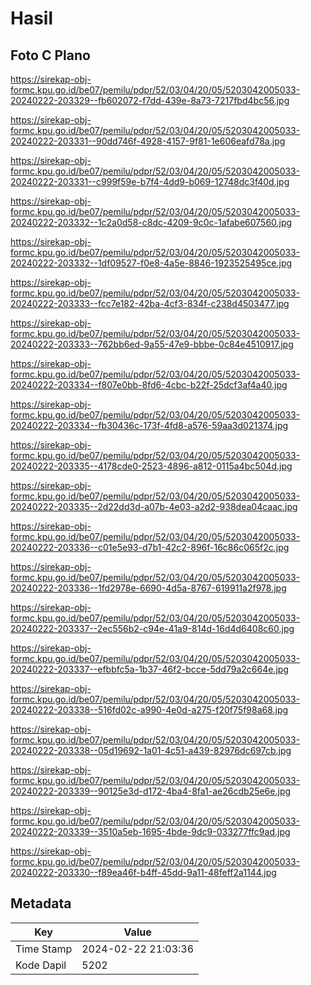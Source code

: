 # Hasil

## Foto C Plano

https://sirekap-obj-formc.kpu.go.id/be07/pemilu/pdpr/52/03/04/20/05/5203042005033-20240222-203329--fb602072-f7dd-439e-8a73-7217fbd4bc56.jpg

https://sirekap-obj-formc.kpu.go.id/be07/pemilu/pdpr/52/03/04/20/05/5203042005033-20240222-203331--90dd746f-4928-4157-9f81-1e606eafd78a.jpg

https://sirekap-obj-formc.kpu.go.id/be07/pemilu/pdpr/52/03/04/20/05/5203042005033-20240222-203331--c999f59e-b7f4-4dd9-b069-12748dc3f40d.jpg

https://sirekap-obj-formc.kpu.go.id/be07/pemilu/pdpr/52/03/04/20/05/5203042005033-20240222-203332--1c2a0d58-c8dc-4209-9c0c-1afabe607560.jpg

https://sirekap-obj-formc.kpu.go.id/be07/pemilu/pdpr/52/03/04/20/05/5203042005033-20240222-203332--1df09527-f0e8-4a5e-8846-1923525495ce.jpg

https://sirekap-obj-formc.kpu.go.id/be07/pemilu/pdpr/52/03/04/20/05/5203042005033-20240222-203333--fcc7e182-42ba-4cf3-834f-c238d4503477.jpg

https://sirekap-obj-formc.kpu.go.id/be07/pemilu/pdpr/52/03/04/20/05/5203042005033-20240222-203333--762bb6ed-9a55-47e9-bbbe-0c84e4510917.jpg

https://sirekap-obj-formc.kpu.go.id/be07/pemilu/pdpr/52/03/04/20/05/5203042005033-20240222-203334--f807e0bb-8fd6-4cbc-b22f-25dcf3af4a40.jpg

https://sirekap-obj-formc.kpu.go.id/be07/pemilu/pdpr/52/03/04/20/05/5203042005033-20240222-203334--fb30436c-173f-4fd8-a576-59aa3d021374.jpg

https://sirekap-obj-formc.kpu.go.id/be07/pemilu/pdpr/52/03/04/20/05/5203042005033-20240222-203335--4178cde0-2523-4896-a812-0115a4bc504d.jpg

https://sirekap-obj-formc.kpu.go.id/be07/pemilu/pdpr/52/03/04/20/05/5203042005033-20240222-203335--2d22dd3d-a07b-4e03-a2d2-938dea04caac.jpg

https://sirekap-obj-formc.kpu.go.id/be07/pemilu/pdpr/52/03/04/20/05/5203042005033-20240222-203336--c01e5e93-d7b1-42c2-896f-16c86c065f2c.jpg

https://sirekap-obj-formc.kpu.go.id/be07/pemilu/pdpr/52/03/04/20/05/5203042005033-20240222-203336--1fd2978e-6690-4d5a-8767-619911a2f978.jpg

https://sirekap-obj-formc.kpu.go.id/be07/pemilu/pdpr/52/03/04/20/05/5203042005033-20240222-203337--2ec556b2-c94e-41a9-814d-16d4d6408c60.jpg

https://sirekap-obj-formc.kpu.go.id/be07/pemilu/pdpr/52/03/04/20/05/5203042005033-20240222-203337--efbbfc5a-1b37-46f2-bcce-5dd79a2c664e.jpg

https://sirekap-obj-formc.kpu.go.id/be07/pemilu/pdpr/52/03/04/20/05/5203042005033-20240222-203338--516fd02c-a990-4e0d-a275-f20f75f98a68.jpg

https://sirekap-obj-formc.kpu.go.id/be07/pemilu/pdpr/52/03/04/20/05/5203042005033-20240222-203338--05d19692-1a01-4c51-a439-82976dc697cb.jpg

https://sirekap-obj-formc.kpu.go.id/be07/pemilu/pdpr/52/03/04/20/05/5203042005033-20240222-203339--90125e3d-d172-4ba4-8fa1-ae26cdb25e6e.jpg

https://sirekap-obj-formc.kpu.go.id/be07/pemilu/pdpr/52/03/04/20/05/5203042005033-20240222-203339--3510a5eb-1695-4bde-9dc9-033277ffc9ad.jpg

https://sirekap-obj-formc.kpu.go.id/be07/pemilu/pdpr/52/03/04/20/05/5203042005033-20240222-203330--f89ea46f-b4ff-45dd-9a11-48feff2a1144.jpg


## Metadata

| Key        | Value               |
| ---------- | ------------------- |
| Time Stamp | 2024-02-22 21:03:36 |
| Kode Dapil | 5202                |



